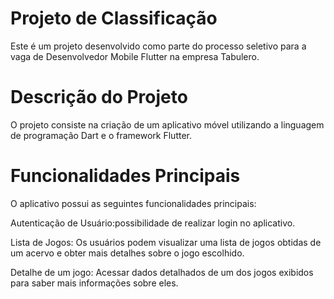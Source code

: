 # Projeto de Classificação
Este é um projeto desenvolvido como parte do processo seletivo para a vaga de Desenvolvedor Mobile Flutter na empresa Tabulero.

# Descrição do Projeto
O projeto consiste na criação de um aplicativo móvel utilizando a linguagem de programação Dart e o framework Flutter. 

# Funcionalidades Principais
O aplicativo possui as seguintes funcionalidades principais:

Autenticação de Usuário:possibilidade de realizar login no aplicativo.

Lista de Jogos: Os usuários podem visualizar uma lista de jogos
obtidas de um acervo e obter mais detalhes sobre o jogo escolhido.

Detalhe de um jogo: Acessar dados detalhados
de um dos jogos exibidos para saber mais informações sobre eles.
